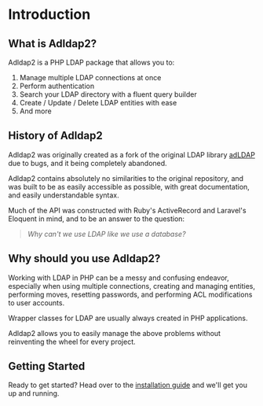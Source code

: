 # Introduction

## What is Adldap2?

Adldap2 is a PHP LDAP package that allows you to:

1. Manage multiple LDAP connections at once
2. Perform authentication
3. Search your LDAP directory with a fluent query builder
4. Create / Update / Delete LDAP entities with ease
5. And more

## History of Adldap2

Adldap2 was originally created as a fork of the original LDAP library [adLDAP](https://github.com/adldap/adLDAP) due to bugs, and it being completely abandoned.

Adldap2 contains absolutely no similarities to the original repository, and was built to be as easily accessible as possible, with great documentation, and easily understandable syntax.

Much of the API was constructed with Ruby's ActiveRecord and Laravel's Eloquent in mind, and to be an answer to the question:

> _Why can't we use LDAP like we use a database?_

## Why should you use Adldap2?

Working with LDAP in PHP can be a messy and confusing endeavor, especially when using multiple connections, creating and managing entities, performing moves, resetting passwords, and performing ACL modifications to user accounts.

Wrapper classes for LDAP are usually always created in PHP applications.

Adldap2 allows you to easily manage the above problems without reinventing the wheel for every project.

## Getting Started

Ready to get started? Head over to the [installation guide](installation.md) and we'll get you up and running.